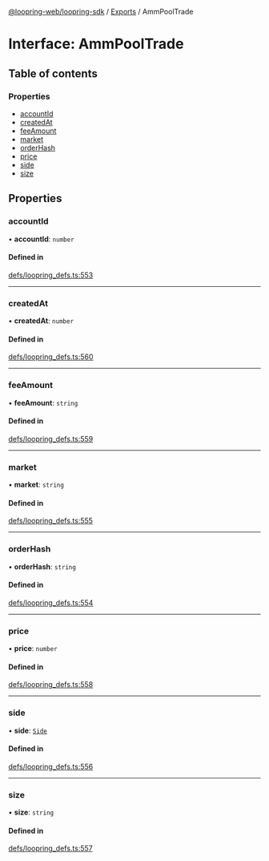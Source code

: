 [@loopring-web/loopring-sdk](../README.md) / [Exports](../modules.md) / AmmPoolTrade

# Interface: AmmPoolTrade

## Table of contents

### Properties

- [accountId](AmmPoolTrade.md#accountid)
- [createdAt](AmmPoolTrade.md#createdat)
- [feeAmount](AmmPoolTrade.md#feeamount)
- [market](AmmPoolTrade.md#market)
- [orderHash](AmmPoolTrade.md#orderhash)
- [price](AmmPoolTrade.md#price)
- [side](AmmPoolTrade.md#side)
- [size](AmmPoolTrade.md#size)

## Properties

### accountId

• **accountId**: `number`

#### Defined in

[defs/loopring_defs.ts:553](https://github.com/Loopring/loopring_sdk/blob/6d0be7c/src/defs/loopring_defs.ts#L553)

___

### createdAt

• **createdAt**: `number`

#### Defined in

[defs/loopring_defs.ts:560](https://github.com/Loopring/loopring_sdk/blob/6d0be7c/src/defs/loopring_defs.ts#L560)

___

### feeAmount

• **feeAmount**: `string`

#### Defined in

[defs/loopring_defs.ts:559](https://github.com/Loopring/loopring_sdk/blob/6d0be7c/src/defs/loopring_defs.ts#L559)

___

### market

• **market**: `string`

#### Defined in

[defs/loopring_defs.ts:555](https://github.com/Loopring/loopring_sdk/blob/6d0be7c/src/defs/loopring_defs.ts#L555)

___

### orderHash

• **orderHash**: `string`

#### Defined in

[defs/loopring_defs.ts:554](https://github.com/Loopring/loopring_sdk/blob/6d0be7c/src/defs/loopring_defs.ts#L554)

___

### price

• **price**: `number`

#### Defined in

[defs/loopring_defs.ts:558](https://github.com/Loopring/loopring_sdk/blob/6d0be7c/src/defs/loopring_defs.ts#L558)

___

### side

• **side**: [`Side`](../enums/Side.md)

#### Defined in

[defs/loopring_defs.ts:556](https://github.com/Loopring/loopring_sdk/blob/6d0be7c/src/defs/loopring_defs.ts#L556)

___

### size

• **size**: `string`

#### Defined in

[defs/loopring_defs.ts:557](https://github.com/Loopring/loopring_sdk/blob/6d0be7c/src/defs/loopring_defs.ts#L557)
